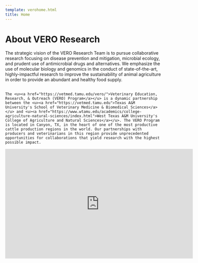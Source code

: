 ```yaml
---
template: verohome.html
title: Home
---
```

# About VERO Research
<div class="responsive-grid">
  <div style="grid-column: 1; grid-row: 1 / span 2; text-align: left;">
    The strategic vision of the VERO Research Team is to pursue collaborative research focusing on disease prevention and mitigation, microbial ecology, and prudent use of antimicrobial drugs and alternatives. We emphasize the use of molecular biology and genomics in the conduct of state-of-the-art, highly-impactful research to improve the sustainability of animal agriculture in order to provide an abundant and healthy food supply.<br><br>

    The <u><a href="https://vetmed.tamu.edu/vero/">Veterinary Education, Research, & Outreach (VERO) Program</a></u> is a dynamic partnership between the <u><a href="https://vetmed.tamu.edu">Texas A&M University's School of Veterinary Medicine & Biomedical Sciences</a></u> and <u><a href="https://www.wtamu.edu/academics/college-agriculture-natural-sciences/index.html">West Texas A&M University's College of Agriculture and Natural Sciences</a></u>. The VERO Program is located in Canyon, TX, in the heart of one of the most productive cattle production regions in the world. Our partnerships with producers and veterinarians in this region provide unprecedented opportunities for collaborations that yield research with the highest possible impact.
  </div>

  <div style="grid-column: 2; grid-row: 1;">
    <iframe src="https://slides.com/verolabtamu/vero-website-slidedeck-625f47/embed" width="600" height="350"  title="VERO Facilities" scrolling="no" frameborder="0" webkitallowfullscreen mozallowfullscreen allowfullscreen></iframe>
  </div>

</div>
